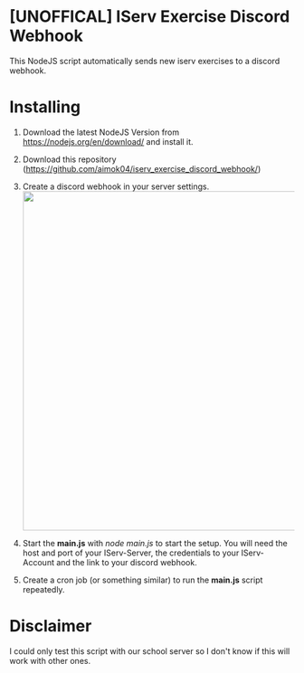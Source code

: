 # [UNOFFICAL] IServ Exercise Discord Webhook
This NodeJS script automatically sends new iserv exercises to a discord webhook.

# Installing
  1. Download the latest NodeJS Version from https://nodejs.org/en/download/ and install it.
  2. Download this repository (https://github.com/aimok04/iserv_exercise_discord_webhook/)
  3. Create a discord webhook in your server settings.
    <img src="https://media.giphy.com/media/sKslYWhDsaTlGLw4IP/giphy.gif" width="600"></img>

  4. Start the **main.js** with *node main.js* to start the setup. You will need the host and port of your IServ-Server, the credentials to your IServ-Account and the link to your discord webhook.
  5. Create a cron job (or something similar) to run the **main.js** script repeatedly.

# Disclaimer
I could only test this script with our school server so I don't know if this will work with other ones.
